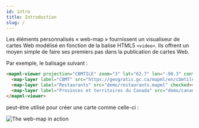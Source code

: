 ```yaml
---
id: intro
title: Introduction
slug: /
---
```


Les éléments personnalisés « web-map » fournissent un visualiseur de cartes Web modélisé en fonction de la balise HTML5 `<video>`. Ils offrent un moyen simple de faire ses premiers pas dans la publication de cartes Web.

Par exemple, le balisage suivant : 

```html
<mapml-viewer projection="CBMTILE" zoom="3" lat="62.7" lon="-90.3" controls>
  <map-layer label="CBMT" src="https://geogratis.gc.ca/mapml/en/cbmtile/cbmt/" checked></map-layer>
  <map-layer label="Restaurants" src="demo/restaurants.mapml" checked></map-layer>
  <map-layer label="Provinces et territoires du Canada" src="demo/canada.mapml" checked></map-layer>
</mapml-viewer>
```

peut-être utilisé pour créer une carte comme celle-ci :

![The web-map in action](assets/img/mapml-viewer.png)
